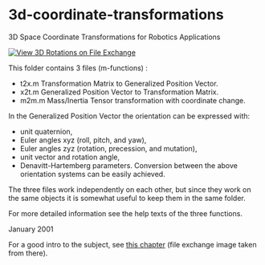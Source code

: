 # 3d-coordinate-transformations
3D Space Coordinate Transformations for Robotics Applications

[![View 3D Rotations on File Exchange](https://www.mathworks.com/matlabcentral/images/matlab-file-exchange.svg)](https://www.mathworks.com/matlabcentral/fileexchange/956-3d-rotations)

This folder contains 3 files (m-functions) :

- t2x.m Transformation Matrix to Generalized Position Vector.
- x2t.m Generalized Position Vector to Transformation Matrix.
- m2m.m Mass/Inertia Tensor transformation with coordinate change.

In the Generalized Position Vector the orientation can be expressed with:
  -  unit quaternion, 
  -  Euler angles xyz (roll, pitch, and yaw),
  -  Euler angles zyz (rotation, precession, and mutation),
  -  unit vector and rotation angle,
  -  Denavitt-Hartemberg parameters.
Conversion between the above orientation systems can be easily achieved.

The three files work independently on each other, but since they work
on the same objects it is somewhat useful to keep them in the same folder. 

For more detailed information see the help texts of the three functions.

January 2001

For a good intro to the subject, see [this chapter](http://motion.pratt.duke.edu/RoboticSystems/3DRotations.html) 
(file exchange image taken from there).
